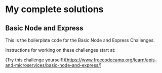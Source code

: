 # My complete solutions

## Basic Node and Express

This is the boilerplate code for the Basic Node and Express Challenges.

Instructions for working on these challenges start at:

(Try this challenge yourself!)[https://www.freecodecamp.org/learn/apis-and-microservices/basic-node-and-express/]
